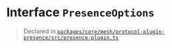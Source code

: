 # Interface `PresenceOptions`
> Declared in [`packages/core/mesh/protocol-plugin-presence/src/presence-plugin.ts`](.)

